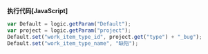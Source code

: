 <p class="panel-title"><b>执行代码[JavaScript]</b></p>

```javascript
var Default = logic.getParam("Default");
var project = logic.getParam("project");
Default.set("work_item_type_id", project.get("type") + "_bug");
Default.set("work_item_type_name", "缺陷");

```
